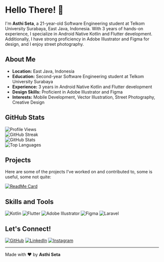 # Hello There! 👋

I'm **Asthi Seta**, a 21-year-old Software Engineering student at Telkom University Surabaya, East Java, Indonesia. With 3 years of hands-on experience, I specialize in Android Native Kotlin and Flutter development. Additionally, I have strong proficiency in Adobe Illustrator and Figma for design, and I enjoy street photography.

## About Me

- **Location:** East Java, Indonesia
- **Education:** Second-year Software Engineering student at Telkom University Surabaya
- **Experience:** 3 years in Android Native Kotlin and Flutter development
- **Design Skills:** Proficient in Adobe Illustrator and Figma
- **Interests:** Mobile Development, Vector Illustration, Street Photography, Creative Design

## GitHub Stats

![Profile Views](https://komarev.com/ghpvc/?username=AkuraDiary&color=blue)  
![GitHub Streak](https://github-readme-streak-stats.herokuapp.com/?user=AkuraDiary&theme=dark&hide_border=true)  
![GitHub Stats](https://github-readme-stats.vercel.app/api?username=AkuraDiary&show_icons=true&theme=dark)  
![Top Languages](https://github-readme-stats.vercel.app/api/top-langs/?username=AkuraDiary&layout=compact&theme=dark)  

## Projects

Here are some of the projects I've worked on and contributed to, some is useful, some not quite:

[![ReadMe Card](https://github-readme-stats.vercel.app/api/pin/?username=AkuraDiary&repo=reforestation&theme=dark)](https://github.com/AkuraDiary/reforestation)


## Skills and Tools

![Kotlin](https://img.shields.io/badge/Kotlin-0095D5?style=for-the-badge&logo=kotlin&logoColor=white)
![Flutter](https://img.shields.io/badge/Flutter-02569B?style=for-the-badge&logo=flutter&logoColor=white)
![Adobe Illustrator](https://img.shields.io/badge/Adobe%20Illustrator-FF9A00?style=for-the-badge&logo=adobe%20illustrator&logoColor=white)
![Figma](https://img.shields.io/badge/Figma-F24E1E?style=for-the-badge&logo=figma&logoColor=white)
![Laravel](https://img.shields.io/badge/Laravel-FFFFFF?style=for-the-badge&logo=laravel&logoColor=red)

## Let's Connect!

[![GitHub](https://img.shields.io/badge/GitHub-100000?style=for-the-badge&logo=github&logoColor=white)](https://github.com/AkuraDiary)
[![LinkedIn](https://img.shields.io/badge/LinkedIn-0077B5?style=for-the-badge&logo=linkedin&logoColor=white)](https://www.linkedin.com/in/asthiseta)
[![Instagram](https://img.shields.io/badge/Instagram-E4405F?style=for-the-badge&logo=instagram&logoColor=white)](https://instagram.com/asthi_21_)

---

Made with ❤️ by **Asthi Seta**
